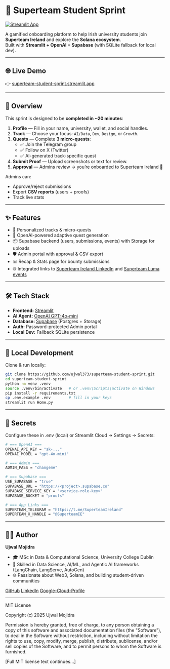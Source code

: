 # 🚀 Superteam Student Sprint

[![Streamlit App](https://img.shields.io/badge/Streamlit-Live%20App-brightgreen?logo=streamlit)](https://superteam-student-sprint.streamlit.app/)

A gamified onboarding platform to help Irish university students join **Superteam Ireland** and explore the **Solana ecosystem**.  
Built with **Streamlit + OpenAI + Supabase** (with SQLite fallback for local dev).

---

## 🌐 Live Demo
👉 [superteam-student-sprint.streamlit.app](https://superteam-student-sprint.streamlit.app/)

---

## 📖 Overview
This sprint is designed to be **completed in ~20 minutes**:

1. **Profile** — Fill in your name, university, wallet, and social handles.  
2. **Track** — Choose your focus: `AI/Data`, `Dev`, `Design`, or `Growth`.  
3. **Quests** — Complete **3 micro-quests**:  
   - ✅ Join the Telegram group  
   - ✅ Follow on X (Twitter)  
   - ✅ AI-generated track-specific quest  
4. **Submit Proof** — Upload screenshots or text for review.  
5. **Approval** — Admins review → you’re onboarded to Superteam Ireland 🎉  

Admins can:
- Approve/reject submissions  
- Export **CSV reports** (users + proofs)  
- Track live stats  

---

## ✨ Features
- 🧭 Personalized tracks & micro-quests  
- 🤖 OpenAI-powered adaptive quest generation  
- 📦 Supabase backend (users, submissions, events) with Storage for uploads  
- 🛡️ Admin portal with approval & CSV export  
- 📊 Recap & Stats page for bounty submissions  
- 🌐 Integrated links to [Superteam Ireland LinkedIn](https://www.linkedin.com/company/superteam-ireland/posts/?feedView=all&viewAsMember=true) and [Superteam Luma events](https://lu.ma/SuperteamIE)  

---

## 🛠️ Tech Stack
- **Frontend:** [Streamlit](https://streamlit.io)  
- **AI Agent:** [OpenAI GPT-4o-mini](https://platform.openai.com/)  
- **Database:** [Supabase](https://supabase.com) (Postgres + Storage)  
- **Auth:** Password-protected Admin portal  
- **Local Dev:** Fallback SQLite persistence  

---

## 🚦 Local Development

Clone & run locally:

```bash
git clone https://github.com/ujwal373/superteam-student-sprint.git
cd superteam-student-sprint
python -m venv .venv
source .venv/bin/activate   # or .venv\Scripts\activate on Windows
pip install -r requirements.txt
cp .env.example .env        # fill in your keys
streamlit run Home.py
```

---

## 🔐 Secrets

Configure these in .env (local) or Streamlit Cloud → Settings → Secrets:

```bash
# === OpenAI ===
OPENAI_API_KEY = "sk-..."
OPENAI_MODEL = "gpt-4o-mini"

# === Admin ===
ADMIN_PASS = "changeme"

# === Supabase ===
USE_SUPABASE = "true"
SUPABASE_URL = "https://<project>.supabase.co"
SUPABASE_SERVICE_KEY = "<service-role-key>"
SUPABASE_BUCKET = "proofs"

# === App Links ===
SUPERTEAM_TELEGRAM = "https://t.me/SuperteamIreland"
SUPERTEAM_X_HANDLE = "@SuperteamIE"

```
---

## 👨‍💻 Author
**Ujwal Mojidra**
- 🎓 MSc in Data & Computational Science, University College Dublin
- 🔬 Skilled in Data Science, AI/ML, and Agentic AI frameworks (LangChain, LangServe, AutoGen)
- 🌐 Passionate about Web3, Solana, and building student-driven communities

[GitHub](https://github.com/ujwal373?utm_source=chatgpt.com)
[LinkedIn](https://www.linkedin.com/in/ujwal-mojidra-28098723a/?utm_source=chatgpt.com)
[Google-Cloud-Profile](https://www.cloudskillsboost.google/public_profiles/23ec8bf9-3116-4ea3-865a-d0811a56a26e?utm_source=chatgpt.com)

---

MIT License

Copyright (c) 2025 Ujwal Mojidra

Permission is hereby granted, free of charge, to any person obtaining a copy
of this software and associated documentation files (the "Software"), to deal
in the Software without restriction, including without limitation the rights
to use, copy, modify, merge, publish, distribute, sublicense, and/or sell
copies of the Software, and to permit persons to whom the Software is
furnished.

[Full MIT license text continues…]



